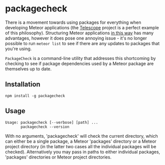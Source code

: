# packagecheck

There is a movement towards using packages for everything when developing Meteor applications (the [Telescope][1] project is a perfect example of this philosophy). Structuring Meteor applications [in this way][2] has many advantages, however it does pose one annoying issue - it's no longer possible to run `meteor list` to see if there are any updates to packages that you're using.

`PackageCheck` is a command-line utility that addresses this shortcoming by checking to see if package dependencies used by a Meteor package are themselves up to date.


## Installation

	npm install -g packagecheck

## Usage

    Usage: packagecheck [--verbose] [path] ...
           packagecheck --version

With no arguments, 'packagecheck' will check the current directory, which can either be a single package, a Meteor 'packages' directory or a Meteor project directory (in the latter two cases all the individual packages will be checked).
Alternatively you may pass in paths to either individual packages, 'packages' directories or Meteor project directories.


[1]: https://github.com/TelescopeJS/Telescope
[2]: https://meteor.hackpad.com/Building-Large-Apps-Tips-d8PQ848nLyE
